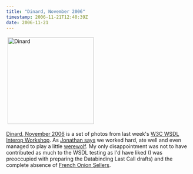 ```yaml
---
title: "Dinard, November 2006"
timestamp: 2006-11-21T12:40:39Z
date: 2006-11-21
---
```


<a href="http://www.flickr.com/photos/psd/sets/72157594385593996/">
<img src="http://blog.whatfettle.com//images/Dinard.png" height="236" width="234" border="0" hspace="4" vspace="4" alt="Dinard" title="Dinard" />
</a>

<p><a href="http://www.flickr.com/photos/psd/sets/72157594385593996/">Dinard, November 2006</a> is a set of photos from last week's <a href="http://www.w3.org/2006/10/interop2-logistic.html">W3C WSDL Interop Workshop</a>. As <a href="http://auburnmarshes.spaces.live.com/">Jonathan says</a> we worked hard, ate well and even managed to play a little <a href="http://www.eblong.com/zarf/werewolf.html">werewolf</a>. My only disappointment was not to have contributed as much to the WSDL testing as I'd have liked (I was preoccupied with preparing the Databinding Last Call drafts) and the complete absence of <a href="http://blog.whatfettle.com/2005/03/19/french-onion-sellers/">French Onion Sellers</a>.</p>
